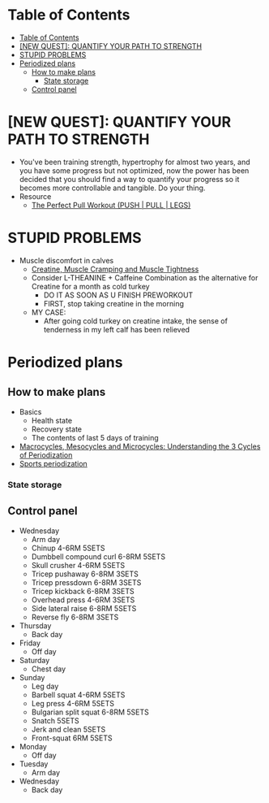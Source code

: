 # Table of Contents
- [Table of Contents](#table-of-contents)
- [\[NEW QUEST\]: QUANTIFY YOUR PATH TO STRENGTH](#new-quest-quantify-your-path-to-strength)
- [STUPID PROBLEMS](#stupid-problems)
- [Periodized plans](#periodized-plans)
  - [How to make plans](#how-to-make-plans)
    - [State storage](#state-storage)
  - [Control panel](#control-panel)

# \[NEW QUEST\]: QUANTIFY YOUR PATH TO STRENGTH
- You've been training strength, hypertrophy for almost two years, and you have some progress but not optimized, now the power has been decided that you should find a way to quantify your progress so it becomes more controllable and tangible. Do your thing.
- Resource
  - [The Perfect Pull Workout (PUSH | PULL | LEGS)](https://www.youtube.com/watch?v=IOl42YpK_Es)

# STUPID PROBLEMS
- Muscle discomfort in calves
  - [Creatine, Muscle Cramping and Muscle Tightness](http://www.andersenchiro.com/Creatine,%20Muscle%20Cramping%20and%20Muscle%20Tightness.htm)
  - Consider L-THEANINE + Caffeine Combination as the alternative for Creatine for a month as cold turkey 
    - DO IT AS SOON AS U FINISH PREWORKOUT
    - FIRST, stop taking creatine in the morning
  - MY CASE:
    - After going cold turkey on creatine intake, the sense of tenderness in my left calf has been relieved

# Periodized plans
## How to make plans
- Basics
  - Health state
  - Recovery state
  - The contents of last 5 days of training
- [Macrocycles, Mesocycles and Microcycles: Understanding the 3 Cycles of Periodization](https://www.trainingpeaks.com/blog/macrocycles-mesocycles-and-microcycles-understanding-the-3-cycles-of-periodization/#:~:text=A%20mesocycle%20refers%20to%20a,usually%20a%20week%20of%20training.)
- [Sports periodization](https://en.wikipedia.org/wiki/Sports_periodization#:~:text=The%20microcycle%20is%20generally%20up,representing%20a%20year%20or%20two.)
### State storage
## Control panel
- Wednesday
  - Arm day
  - Chinup 4-6RM 5SETS
  - Dumbbell compound curl 6-8RM 5SETS
  - Skull crusher 4-6RM 5SETS
  - Tricep pushaway 6-8RM 3SETS
  - Tricep pressdown 6-8RM 3SETS
  - Tricep kickback 6-8RM 3SETS
  - Overhead press 4-6RM 3SETS
  - Side lateral raise 6-8RM 5SETS
  - Reverse fly 6-8RM 3SETS
- Thursday
  - Back day
- Friday
  - Off day
- Saturday
  - Chest day
- Sunday
  - Leg day
  - Barbell squat 4-6RM 5SETS
  - Leg press 4-6RM 5SETS
  - Bulgarian split squat 6-8RM 5SETS
  - Snatch 5SETS
  - Jerk and clean 5SETS
  - Front-squat 6RM 5SETS
- Monday
  - Off day
- Tuesday
  - Arm day
- Wednesday
  - Back day